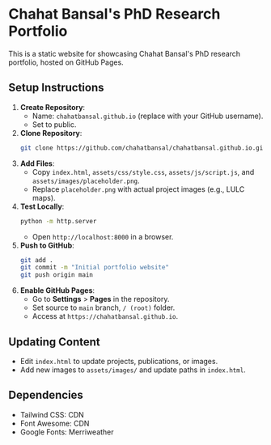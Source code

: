 # Chahat Bansal's PhD Research Portfolio

This is a static website for showcasing Chahat Bansal's PhD research portfolio, hosted on GitHub Pages.

## Setup Instructions
1. **Create Repository**:
   - Name: `chahatbansal.github.io` (replace with your GitHub username).
   - Set to public.
2. **Clone Repository**:
   ```bash
   git clone https://github.com/chahatbansal/chahatbansal.github.io.git
   ```
3. **Add Files**:
   - Copy `index.html`, `assets/css/style.css`, `assets/js/script.js`, and `assets/images/placeholder.png`.
   - Replace `placeholder.png` with actual project images (e.g., LULC maps).
4. **Test Locally**:
   ```bash
   python -m http.server
   ```
   - Open `http://localhost:8000` in a browser.
5. **Push to GitHub**:
   ```bash
   git add .
   git commit -m "Initial portfolio website"
   git push origin main
   ```
6. **Enable GitHub Pages**:
   - Go to **Settings** > **Pages** in the repository.
   - Set source to `main` branch, `/ (root)` folder.
   - Access at `https://chahatbansal.github.io`.

## Updating Content
- Edit `index.html` to update projects, publications, or images.
- Add new images to `assets/images/` and update paths in `index.html`.

## Dependencies
- Tailwind CSS: CDN
- Font Awesome: CDN
- Google Fonts: Merriweather